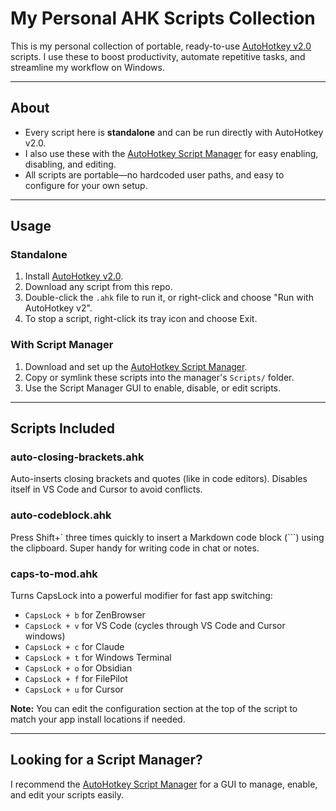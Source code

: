 # My Personal AHK Scripts Collection

This is my personal collection of portable, ready-to-use [AutoHotkey v2.0](https://www.autohotkey.com/) scripts. I use these to boost productivity, automate repetitive tasks, and streamline my workflow on Windows.

---

## About

- Every script here is **standalone** and can be run directly with AutoHotkey v2.0.
- I also use these with the [AutoHotkey Script Manager](https://github.com/magfje/ahk-script-manager) for easy enabling, disabling, and editing.
- All scripts are portable—no hardcoded user paths, and easy to configure for your own setup.

---

## Usage

### Standalone
1. Install [AutoHotkey v2.0](https://www.autohotkey.com/).
2. Download any script from this repo.
3. Double-click the `.ahk` file to run it, or right-click and choose "Run with AutoHotkey v2".
4. To stop a script, right-click its tray icon and choose Exit.

### With Script Manager
1. Download and set up the [AutoHotkey Script Manager](https://github.com/magfje/ahk-script-manager).
2. Copy or symlink these scripts into the manager's `Scripts/` folder.
3. Use the Script Manager GUI to enable, disable, or edit scripts.

---

## Scripts Included

### auto-closing-brackets.ahk
Auto-inserts closing brackets and quotes (like in code editors). Disables itself in VS Code and Cursor to avoid conflicts.

### auto-codeblock.ahk
Press Shift+` three times quickly to insert a Markdown code block (```) using the clipboard. Super handy for writing code in chat or notes.

### caps-to-mod.ahk
Turns CapsLock into a powerful modifier for fast app switching:
- `CapsLock + b` for ZenBrowser
- `CapsLock + v` for VS Code (cycles through VS Code and Cursor windows)
- `CapsLock + c` for Claude
- `CapsLock + t` for Windows Terminal
- `CapsLock + o` for Obsidian
- `CapsLock + f` for FilePilot
- `CapsLock + u` for Cursor

**Note:** You can edit the configuration section at the top of the script to match your app install locations if needed.

---

## Looking for a Script Manager?
I recommend the [AutoHotkey Script Manager](https://github.com/magfje/ahk-script-manager) for a GUI to manage, enable, and edit your scripts easily.
